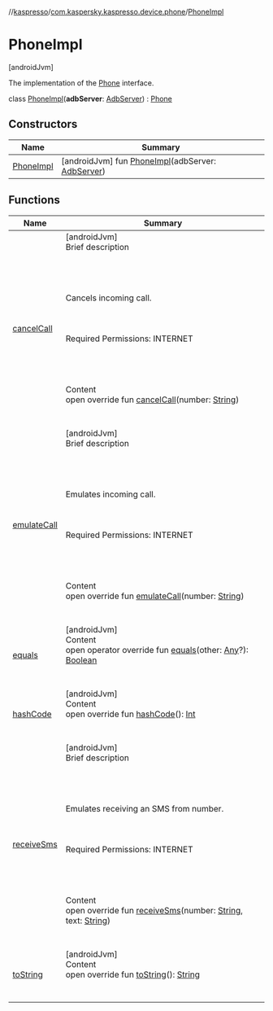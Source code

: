 //[kaspresso](../../index.md)/[com.kaspersky.kaspresso.device.phone](../index.md)/[PhoneImpl](index.md)



# PhoneImpl  
 [androidJvm] 

The implementation of the [Phone](../-phone/index.md) interface.

class [PhoneImpl](index.md)(**adbServer**: [AdbServer](../../com.kaspersky.kaspresso.device.server/-adb-server/index.md)) : [Phone](../-phone/index.md)   


## Constructors  
  
|  Name|  Summary| 
|---|---|
| [PhoneImpl](-phone-impl.md)|  [androidJvm] fun [PhoneImpl](-phone-impl.md)(adbServer: [AdbServer](../../com.kaspersky.kaspresso.device.server/-adb-server/index.md))   <br>


## Functions  
  
|  Name|  Summary| 
|---|---|
| [cancelCall](cancel-call.md)| [androidJvm]  <br>Brief description  <br><br><br><br><br>Cancels incoming call.<br><br><br><br>Required Permissions: INTERNET<br><br><br><br>  <br>Content  <br>open override fun [cancelCall](cancel-call.md)(number: [String](https://kotlinlang.org/api/latest/jvm/stdlib/kotlin/-string/index.html))  <br><br><br>
| [emulateCall](emulate-call.md)| [androidJvm]  <br>Brief description  <br><br><br><br><br>Emulates incoming call.<br><br><br><br>Required Permissions: INTERNET<br><br><br><br>  <br>Content  <br>open override fun [emulateCall](emulate-call.md)(number: [String](https://kotlinlang.org/api/latest/jvm/stdlib/kotlin/-string/index.html))  <br><br><br>
| [equals](https://kotlinlang.org/api/latest/jvm/stdlib/kotlin/-any/equals.html)| [androidJvm]  <br>Content  <br>open operator override fun [equals](https://kotlinlang.org/api/latest/jvm/stdlib/kotlin/-any/equals.html)(other: [Any](https://kotlinlang.org/api/latest/jvm/stdlib/kotlin/-any/index.html)?): [Boolean](https://kotlinlang.org/api/latest/jvm/stdlib/kotlin/-boolean/index.html)  <br><br><br>
| [hashCode](https://kotlinlang.org/api/latest/jvm/stdlib/kotlin/-any/hash-code.html)| [androidJvm]  <br>Content  <br>open override fun [hashCode](https://kotlinlang.org/api/latest/jvm/stdlib/kotlin/-any/hash-code.html)(): [Int](https://kotlinlang.org/api/latest/jvm/stdlib/kotlin/-int/index.html)  <br><br><br>
| [receiveSms](receive-sms.md)| [androidJvm]  <br>Brief description  <br><br><br><br><br>Emulates receiving an SMS from number.<br><br><br><br>Required Permissions: INTERNET<br><br><br><br>  <br>Content  <br>open override fun [receiveSms](receive-sms.md)(number: [String](https://kotlinlang.org/api/latest/jvm/stdlib/kotlin/-string/index.html), text: [String](https://kotlinlang.org/api/latest/jvm/stdlib/kotlin/-string/index.html))  <br><br><br>
| [toString](https://kotlinlang.org/api/latest/jvm/stdlib/kotlin/-any/to-string.html)| [androidJvm]  <br>Content  <br>open override fun [toString](https://kotlinlang.org/api/latest/jvm/stdlib/kotlin/-any/to-string.html)(): [String](https://kotlinlang.org/api/latest/jvm/stdlib/kotlin/-string/index.html)  <br><br><br>


